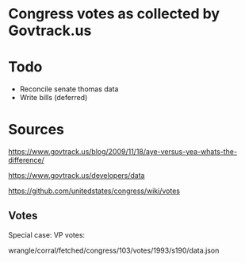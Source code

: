 # Congress votes as collected by Govtrack.us

# Todo


- Reconcile senate thomas data
- Write bills (deferred)



# Sources


https://www.govtrack.us/blog/2009/11/18/aye-versus-yea-whats-the-difference/

https://www.govtrack.us/developers/data

https://github.com/unitedstates/congress/wiki/votes



## Votes

Special case: VP votes:

wrangle/corral/fetched/congress/103/votes/1993/s190/data.json
